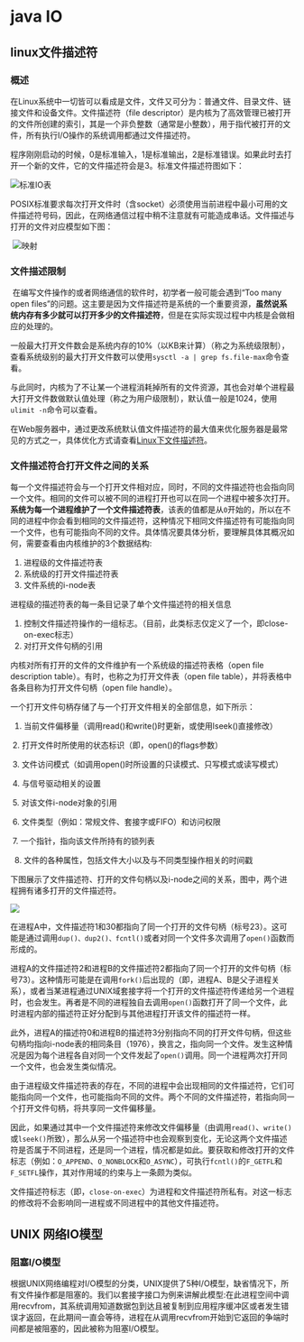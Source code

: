 # java IO

## linux文件描述符

### 概述

​	在Linux系统中一切皆可以看成是文件，文件又可分为：普通文件、目录文件、链接文件和设备文件。文件描述符（file descriptor）是内核为了高效管理已被打开的文件所创建的索引，其是一个非负整数（通常是小整数），用于指代被打开的文件，所有执行I/O操作的系统调用都通过文件描述符。

​	程序刚刚启动的时候，0是标准输入，1是标准输出，2是标准错误。如果此时去打开一个新的文件，它的文件描述符会是3。标准文件描述符图如下：

![标准IO表](http://oq3ecl7n4.bkt.clouddn.com/20140831224818062.png)

​	POSIX标准要求每次打开文件时（含socket）必须使用当前进程中最小可用的文件描述符号码，因此，在网络通信过程中稍不注意就有可能造成串话。文件描述与打开的文件对应模型如下图：

​	![映射](http://oq3ecl7n4.bkt.clouddn.com/20140831225117905.png)

### 文件描述限制

​	在编写文件操作的或者网络通信的软件时，初学者一般可能会遇到“Too many open files”的问题。这主要是因为文件描述符是系统的一个重要资源，**虽然说系统内存有多少就可以打开多少的文件描述符**，但是在实际实现过程中内核是会做相应的处理的。

​	一般最大打开文件数会是系统内存的10%（以KB来计算）（称之为系统级限制），查看系统级别的最大打开文件数可以使用`sysctl -a | grep fs.file-max`命令查看。

​	与此同时，内核为了不让某一个进程消耗掉所有的文件资源，其也会对单个进程最大打开文件数做默认值处理（称之为用户级限制），默认值一般是1024，使用`ulimit -n`命令可以查看。

​	在Web服务器中，通过更改系统默认值文件描述符的最大值来优化服务器是最常见的方式之一，具体优化方式请查看[Linux下文件描述符](http://blog.csdn.net/kumu_linux/article/details/7877770)。



### 文件描述符合打开文件之间的关系

​	每一个文件描述符会与一个打开文件相对应，同时，不同的文件描述符也会指向同一个文件。相同的文件可以被不同的进程打开也可以在同一个进程中被多次打开。**系统为每一个进程维护了一个文件描述符表**，该表的值都是从`0`开始的，所以在不同的进程中你会看到相同的文件描述符，这种情况下相同文件描述符有可能指向同一个文件，也有可能指向不同的文件。具体情况要具体分析，要理解具体其概况如何，需要查看由内核维护的3个数据结构:

1. 进程级的文件描述符表
2. 系统级的打开文件描述符表
3. 文件系统的i-node表

进程级的描述符表的每一条目记录了单个文件描述符的相关信息

1. 控制文件描述符操作的一组标志。（目前，此类标志仅定义了一个，即close-on-exec标志）
2. 对打开文件句柄的引用

  ​内核对所有打开的文件的文件维护有一个系统级的描述符表格（open file description table）。有时，也称之为打开文件表（open file table），并将表格中各条目称为打开文件句柄（open file handle）。

一个打开文件句柄存储了与一个打开文件相关的全部信息，如下所示：

1. 当前文件偏移量（调用read()和write()时更新，或使用lseek()直接修改）

​    2. 打开文件时所使用的状态标识（即，open()的flags参数）

​    3. 文件访问模式（如调用open()时所设置的只读模式、只写模式或读写模式）

​    4. 与信号驱动相关的设置

​    5. 对该文件i-node对象的引用

​    6. 文件类型（例如：常规文件、套接字或FIFO）和访问权限

​    7. 一个指针，指向该文件所持有的锁列表

8. 文件的各种属性，包括文件大小以及与不同类型操作相关的时间戳

下图展示了文件描述符、打开的文件句柄以及i-node之间的关系，图中，两个进程拥有诸多打开的文件描述符。

![](http://oq3ecl7n4.bkt.clouddn.com/20140831224917875.png)

​    	在进程A中，文件描述符1和30都指向了同一个打开的文件句柄（标号23）。这可能是通过调用`dup()、dup2()、fcntl()`或者对同一个文件多次调用了`open()`函数而形成的。

​    	进程A的文件描述符2和进程B的文件描述符2都指向了同一个打开的文件句柄（标号73）。这种情形可能是在调用`fork()`后出现的（即，进程A、B是父子进程关系），或者当某进程通过UNIX域套接字将一个打开的文件描述符传递给另一个进程时，也会发生。再者是不同的进程独自去调用`open()`函数打开了同一个文件，此时进程内部的描述符正好分配到与其他进程打开该文件的描述符一样。

​    	此外，进程A的描述符0和进程B的描述符3分别指向不同的打开文件句柄，但这些句柄均指向i-node表的相同条目（1976），换言之，指向同一个文件。发生这种情况是因为每个进程各自对同一个文件发起了`open()`调用。同一个进程两次打开同一个文件，也会发生类似情况。

​	由于进程级文件描述符表的存在，不同的进程中会出现相同的文件描述符，它们可能指向同一个文件，也可能指向不同的文件。两个不同的文件描述符，若指向同一个打开文件句柄，将共享同一文件偏移量。

​	因此，如果通过其中一个文件描述符来修改文件偏移量（由调用`read()`、`write()`或`lseek()`所致），那么从另一个描述符中也会观察到变化，无论这两个文件描述符是否属于不同进程，还是同一个进程，情况都是如此。要获取和修改打开的文件标志（例如：`O_APPEND`、`O_NONBLOCK`和`O_ASYNC`），可执行`fcntl()`的`F_GETFL`和`F_SETFL`操作，其对作用域的约束与上一条颇为类似。

​	文件描述符标志（即，`close-on-exec`）为进程和文件描述符所私有。对这一标志的修改将不会影响同一进程或不同进程中的其他文件描述符。

## UNIX 网络IO模型

### 阻塞I/O模型

​	根据UNIX网络编程对I/O模型的分类，UNIX提供了5种I/O模型，缺省情况下，所有文件操作都是阻塞的。我们以套接字接口为例来讲解此模型:在此进程空间中调用recvfrom，其系统调用知道数据包到达且被复制到应用程序缓冲区或者发生错误才返回，在此期间一直会等待，进程在从调用recvfrom开始到它返回的争端时间都是被阻塞的，因此被称为阻塞I/O模型。

​	

